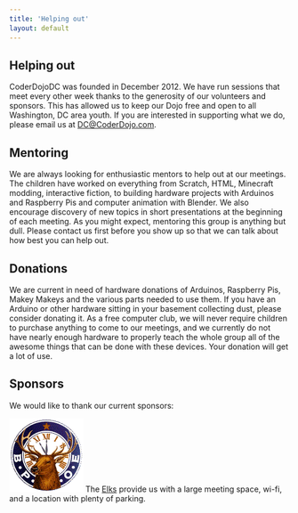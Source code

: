 ```yaml
---
title: 'Helping out'
layout: default
---
```


## Helping out

CoderDojoDC was founded in December 2012. We have run sessions that meet every
other week thanks to the generosity of our volunteers and sponsors. This has
allowed us to keep our Dojo free and open to all Washington, DC area youth. If
you are interested in supporting what we do, please email us at
DC@CoderDojo.com.

## Mentoring

We are always looking for enthusiastic mentors to help out at our meetings. The
children have worked on everything from Scratch, HTML, Minecraft
modding, interactive fiction, to building hardware projects with Arduinos and
Raspberry Pis and computer animation with Blender. We also encourage discovery
of new topics in short presentations at the beginning of each meeting. As you
might expect, mentoring this group is anything but dull. Please contact us first
before you show up so that we can talk about how best you can help out.

## Donations

We are current in need of hardware donations of Arduinos, Raspberry Pis, Makey
Makeys and the various parts needed to use them. If you have an Arduino
or other hardware sitting in your basement collecting dust, please consider
donating it. As a free computer club, we will never require children to purchase
anything to come to our meetings, and we currently do not have nearly enough
hardware to properly teach the whole group all of the awesome things that can be
done with these devices. Your donation will get a lot of use.

## Sponsors

We would like to thank our current sponsors:

![Elks Lodge](/assets/elkslodge.png) The
[Elks](http://washington-rockville-elks.com/index.html) provide us with a large
meeting space, wi-fi, and a location with plenty of parking.

